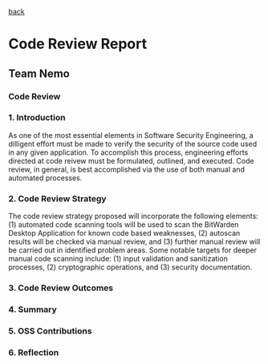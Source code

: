 [back](https://github.com/DoctorEww/software-assurance)

# Code Review Report

## Team Nemo

### Code Review

### 1. Introduction

As one of the most essential elements in Software Security Engineering, a dilligent effort must be made to verify the security of the source code used in any given 
application. To accomplish this process, engineering efforts directed at code reivew must be formulated, outlined, and executed. Code review, in general, is best accomplished via the use of both manual and automated processes.

### 2. Code Review Strategy

The code review strategy proposed will incorporate the following elements: (1) automated code scanning tools will be used to scan the BitWarden Desktop Application for known code based weaknesses, (2) autoscan results will be checked via manual review, and (3) further manual review will be carried out in identified problem areas. Some notable targets for deeper manual code scanning include: (1) input validation and sanitization processes, (2) cryptographic operations, and (3) security documentation.

### 3. Code Review Outcomes

### 4. Summary

### 5. OSS Contributions

### 6. Reflection
